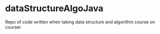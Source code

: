# dataStructureAlgoJava
Repo of code written when taking data structure and algorithm course on courser
